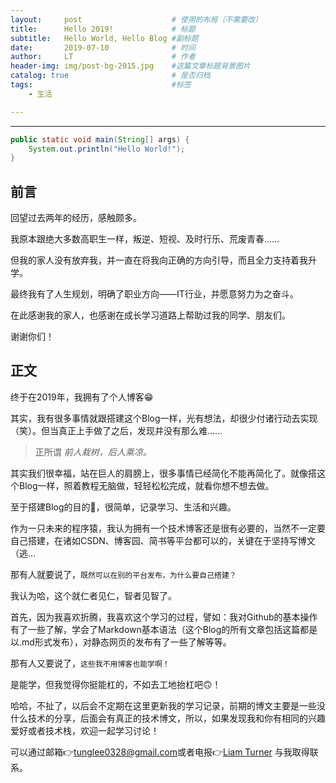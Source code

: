 ```yaml
---
layout:     post                    # 使用的布局（不需要改）
title:      Hello 2019!             # 标题 
subtitle:   Hello World, Hello Blog #副标题
date:       2019-07-10              # 时间
author:     LT                      # 作者
header-img: img/post-bg-2015.jpg    #这篇文章标题背景图片
catalog: true                       # 是否归档
tags:                               #标签
    - 生活

---
```


------



```java
public static void main(String[] args) {
	System.out.println("Hello World!");
}
```



## 前言

回望过去两年的经历，感触颇多。

我原本跟绝大多数高职生一样，叛逆、短视、及时行乐、荒废青春……

但我的家人没有放弃我，并一直在将我向正确的方向引导，而且全力支持着我升学。

最终我有了人生规划，明确了职业方向——IT行业，并愿意努力为之奋斗。

在此感谢我的家人，也感谢在成长学习道路上帮助过我的同学、朋友们。

谢谢你们！

## 正文

终于在2019年，我拥有了个人博客😁

其实，我有很多事情就跟搭建这个Blog一样，光有想法，却很少付诸行动去实现（笑）。但当真正上手做了之后，发现并没有那么难……

> 正所谓 *前人栽树，后人乘凉。*

其实我们很幸福，站在巨人的肩膀上，很多事情已经简化不能再简化了。就像搭这个Blog一样，照着教程无脑做，轻轻松松完成，就看你想不想去做。

至于搭建Blog的目的🧐，很简单，记录学习、生活和兴趣。

作为一只未来的程序猿，我认为拥有一个技术博客还是很有必要的，当然不一定要自己搭建，在诸如CSDN、博客园、简书等平台都可以的，关键在于坚持写博文（逃…

那有人就要说了，`既然可以在别的平台发布，为什么要自己搭建？`

我认为哈，这个就仁者见仁，智者见智了。

首先，因为我喜欢折腾，我喜欢这个学习的过程，譬如：我对Github的基本操作有了一些了解，学会了Markdown基本语法（这个Blog的所有文章包括这篇都是以.md形式发布），对静态网页的发布有了一些了解等等。

那有人又要说了，`这些我不用博客也能学啊！`

是能学，但我觉得你挺能杠的，不如去工地抬杠吧🙃！



哈哈，不扯了，以后会不定期在这里更新我的学习记录，前期的博文主要是一些没什么技术的分享，后面会有真正的技术博文，所以，如果发现我和你有相同的兴趣爱好或者技术栈，欢迎一起学习讨论！

可以通过邮箱👉[tunglee0328@gmail.com](tunglee0328@gmail.com)或者电报👉[Liam Turner](https://t.me/LiamTurner) 与我取得联系。

